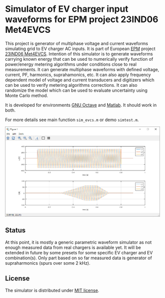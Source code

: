 # Simulator of EV charger input waveforms for EPM project 23IND06 Met4EVCS

This project is generator of multiphase voltage and current waveforms simulating grid to EV charger AC inputs. It is part of European [EPM](https://www.metpart.eu) project [23IND06 Met4EVCS](https://www.vsl.nl/en/met4evcs/).
Intention of this simulator is to generate waveforms carrying known energy that can be used to numerically verify function of power/energy metering algorithms under conditions close to real measurements.
It can generate multiphase waveforms with defined voltage, current, PF, harmonics, suprahamonics, etc. It can also apply frequency dependent model of voltage and current transducers and digitizers which can be used to verify
metering algorithms corrections. It can also randomize the model which can be used to evaluate uncertainty using Monte Carlo method.

It is developed for environments [GNU Octave](https://octave.org) and [Matlab](https://www.mathworks.com/products/matlab.html). It should work in both.

For more details see main function `sim_evcs.m` or demo `simtest.m`.

<img src="./figs/fig_waves_1.png">

## Status
At this point, it is mostly a generic parametric waveform simulator as not enough measured data from real chargers is available yet.
It will be extended in future by some presets for some specific EV charger and EV combination(s).
Only part based on so far measured data is generator of supraharmonics (spurs over some 2 kHz).

## License
The simulator is distributed under [MIT license](./LICENSE.txt). 
